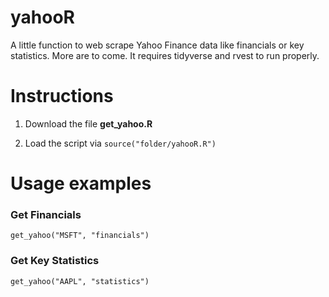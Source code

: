 # yahooR
A little function to web scrape Yahoo Finance data like financials or key statistics. More are to come. It requires tidyverse and rvest to run properly.


# Instructions

1. Download the file **get_yahoo.R**

1. Load the script via `source("folder/yahooR.R")`

# Usage examples

### Get Financials

    get_yahoo("MSFT", "financials")

### Get Key Statistics

    get_yahoo("AAPL", "statistics")
